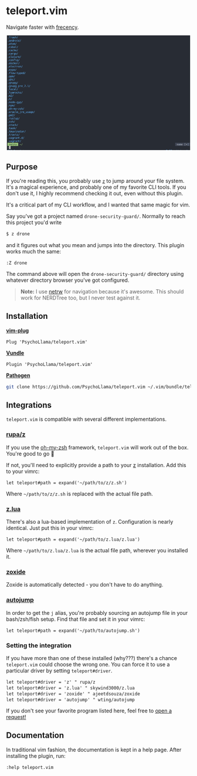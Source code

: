 # teleport.vim
Navigate faster with [frecency](https://en.wikipedia.org/wiki/Frecency).

<p align="center">
  <img alt="demo: navigating the file system with teleport.vim" src="https://raw.githubusercontent.com/PsychoLlama/teleport.vim/master/assets/demo.gif" width="500" />
</p>

## Purpose
If you're reading this, you probably use [`z`](https://github.com/rupa/z)
to jump around your file system. It's a magical experience, and probably
one of my favorite CLI tools. If you don't use it, I highly recommend
checking it out, even without this plugin.

It's a critical part of my CLI workflow, and I wanted that same magic for vim.

Say you've got a project named `drone-security-guard/`. Normally to reach
this project you'd write

```sh
$ z drone
```

and it figures out what you mean and jumps into the directory. This plugin
works much the same:

```viml
:Z drone
```

The command above will open the `drone-security-guard/` directory using
whatever directory browser you've got configured.

> **Note:** I use [netrw](https://shapeshed.com/vim-netrw/) for navigation
  because it's awesome. This should work for NERDTree too, but I never test
  against it.

## Installation
[**vim-plug**](https://github.com/junegunn/vim-plug)
```viml
Plug 'PsychoLlama/teleport.vim'
```

[**Vundle**](https://github.com/VundleVim/Vundle.vim)
```viml
Plugin 'PsychoLlama/teleport.vim'
```

[**Pathogen**](https://github.com/tpope/vim-pathogen)
```sh
git clone https://github.com/PsychoLlama/teleport.vim ~/.vim/bundle/teleport.vim
```

## Integrations
`teleport.vim` is compatible with several different implementations.

### [rupa/z](https://github.com/rupa/z)
If you use the [oh-my-zsh](https://github.com/robbyrussell/oh-my-zsh)
framework, `teleport.vim` will work out of the box. You're good to go :rocket:

If not, you'll need to explicitly provide a path to your
[z](https://github.com/rupa/z) installation. Add this to your vimrc:

```viml
let teleport#path = expand('~/path/to/z/z.sh')
```

Where `~/path/to/z/z.sh` is replaced with the actual file path.

### [z.lua](https://github.com/skywind3000/z.lua)
There's also a lua-based implementation of `z`. Configuration is nearly
identical. Just put this in your vimrc:

```viml
let teleport#path = expand('~/path/to/z.lua/z.lua')
```

Where `~/path/to/z.lua/z.lua` is the actual file path, wherever you installed
it.

### [zoxide](https://github.com/ajeetdsouza/zoxide)
Zoxide is automatically detected - you don't have to do anything.

### [autojump](https://github.com/wting/autojump)
In order to get the `j` alias, you're probably sourcing an autojump file in
your bash/zsh/fish setup. Find that file and set it in your vimrc:
```viml
let teleport#path = expand('~/path/to/autojump.sh')
```

### Setting the integration
If you have more than one of these installed (why???) there's a chance
`teleport.vim` could choose the wrong one. You can force it to use
a particular driver by setting `teleport#driver`.

```viml
let teleport#driver = 'z' " rupa/z
let teleport#driver = 'z.lua' " skywind3000/z.lua
let teleport#driver = 'zoxide' " ajeetdsouza/zoxide
let teleport#driver = 'autojump' " wting/autojump
```

If you don't see your favorite program listed here, feel free to [open
a request!](https://github.com/PsychoLlama/teleport.vim/issues/new?title=%5BRequest%5D%20New%20Integration&body=Can%20haz%20%3Cplugin%3E%20integration%3F)

## Documentation
In traditional vim fashion, the documentation is kept in a help page.
After installing the plugin, run:

```viml
:help teleport.vim
```
